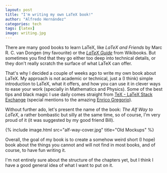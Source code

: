```yaml
---
layout: post
title: "I'm writing my own LaTeX book!"
author: "Alfredo Hernández"
categories: tech
tags: [latex]
image: writing.jpg
---
```


There are many good books to learn LaTeX, like *LaTeX and Friends* by Marc R. C. van Dongen (my favourite) or the <a href="https://en.wikibooks.org/wiki/LaTeX">*LaTeX Guide*</a> from Wikibooks. But sometimes you find that they go either too deep into technical details, or they don't really scratch the surface of what LaTeX can offer.

That's why I decided a couple of weeks ago to write my own book about LaTeX. My approach is not academic or technical, just a (I think) simple introduction to LaTeX, what it offers, and how you can use it in clever ways to ease your work (specially in Mathematics and Physics). Some of the best tips and black magic I use daily comes straight from <a href="https://tex.stackexchange.com/">TeX - LaTeX Stack Exchange</a> (special mentions to the amazing <a href="https://tex.stackexchange.com/users/4427/egreg">Enrico Gregorio</a>).


Without further ado, let's present the name of the book: *The Alf Way to LaTeX*, a rather bombastic but silly at the same time, so of course, I'm very proud of it (it was suggested by my good friend Bill).

{% include image.html src="alf-way-cover.jpg" title="Old Mockups" %}

Overall, the goal of my book is to create a somehow weird short (I hope) book about the things you cannot and will not find in most books, and of course, to have fun writing it.

I'm not entirely sure about the structure of the chapters yet, but I think I have a good general idea of what I want to put on it.
